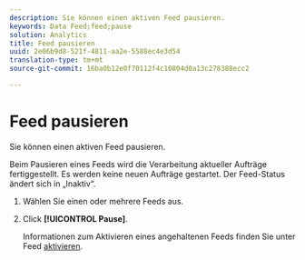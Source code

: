 ```yaml
---
description: Sie können einen aktiven Feed pausieren.
keywords: Data Feed;feed;pause
solution: Analytics
title: Feed pausieren
uuid: 2e06b9d8-521f-4811-aa2e-5588ec4e3d54
translation-type: tm+mt
source-git-commit: 16ba0b12e0f70112f4c10804d0a13c278388ecc2

---
```



# Feed pausieren

Sie können einen aktiven Feed pausieren.

Beim Pausieren eines Feeds wird die Verarbeitung aktueller Aufträge fertiggestellt. Es werden keine neuen Aufträge gestartet. Der Feed-Status ändert sich in „Inaktiv“.

1. Wählen Sie einen oder mehrere Feeds aus.
1. Click **[!UICONTROL Pause]**.

   Informationen zum Aktivieren eines angehaltenen Feeds finden Sie unter Feed [aktivieren](t-feed-activate.md).
